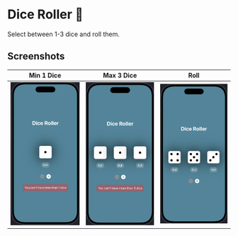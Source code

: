 # Dice Roller 🎲

Select between 1-3 dice and roll them.

## Screenshots
| Min 1 Dice | Max 3 Dice | Roll|
|------------|------------|-----|
| ![Light](./screenshots/ss1.png) | ![Dark](./screenshots/ss2.png) |![Dark](./screenshots/ss3.png)|



